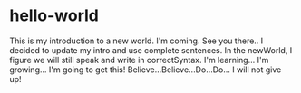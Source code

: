 # hello-world
This is my introduction to a new world. I'm coming. See you there..
I decided to update my intro and use complete sentences. In the newWorld, I figure we will still speak 
and write in correctSyntax. 
I'm learning...
I'm growing...
I'm going to get this! Believe...Believe...Do...Do...
I will not give up!
